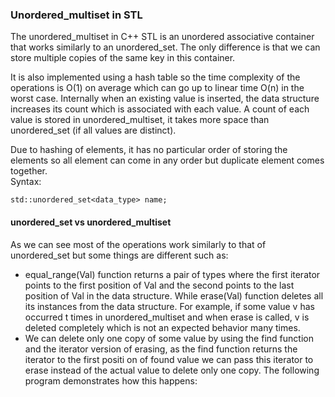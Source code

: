 ### Unordered_multiset in STL 
The unordered_multiset in C++ STL is an unordered associative container that works similarly to an unordered_set.
The only difference is that we can store multiple copies of the same key in this container.

It is also implemented using a hash table so the time complexity of the operations is O(1) on average which can go up to linear time O(n)
in the worst case. Internally when an existing value is inserted, the data structure increases its count which is associated with each value. 
A count of each value is stored in unordered_multiset, it takes more space than unordered_set (if all values are distinct).

Due to hashing of elements, it has no particular order of storing the elements so all element can come in any order but duplicate element comes together.            
Syntax:
```
std::unordered_set<data_type> name;
```
#### unordered_set vs unordered_multiset
As we can see most of the operations work similarly to that of unordered_set but some things are different such as: 

- equal_range(Val) function returns a pair of types where the first iterator points to the first position of Val and the second points to the last position of Val in the data structure. While erase(Val) function deletes all its instances from the data structure.
For example, if some value v has occurred t times in unordered_multiset and when erase is called, v is deleted completely which is not an expected behavior many times.
- We can delete only one copy of some value by using the find function and the iterator version of erasing, as the find function returns the iterator to the first positi
on of found value we can pass this iterator to erase instead of the actual value to delete only one copy. The following program demonstrates how this happens:

